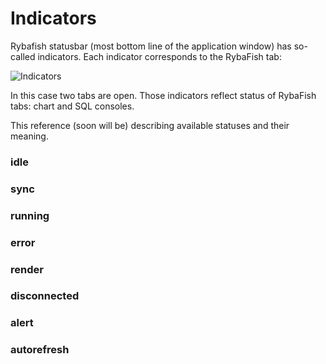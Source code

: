 # Indicators
Rybafish statusbar (most bottom line of the application window) has so-called indicators. Each indicator corresponds to the RybaFish tab:

![Indicators](https://www.rybafish.net/img/ind_00_example.png)

In this case two tabs are open. Those indicators reflect status of RybaFish tabs: chart and SQL consoles.

This reference (soon will be) describing available statuses and their meaning.

### idle

### sync

### running

### error

### render

### disconnected

### alert

### autorefresh
